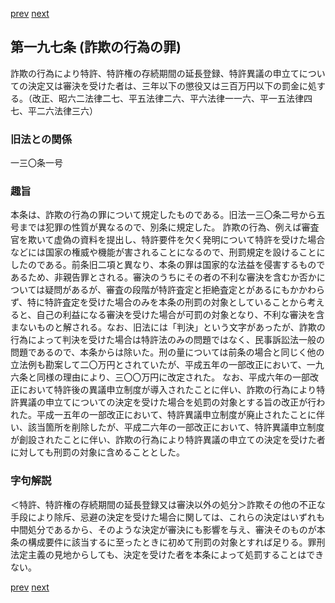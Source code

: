 [prev](/specific/markdowns/特許法/289_Mp-Ch_11-At_196_2.md)
[next](/specific/markdowns/特許法/291_Mp-Ch_11-At_198.md)
## 第一九七条 (詐欺の行為の罪)
詐欺の行為により特許、特許権の存続期間の延長登録、特許異議の申立てについての決定又は審決を受けた者は、三年以下の懲役又は三百万円以下の罰金に処する。（改正、昭六二法律二七、平五法律二六、平六法律一一六、平一五法律四七、平二六法律三六）

### 旧法との関係
一三〇条一号

### 趣旨
本条は、詐欺の行為の罪について規定したものである。旧法一三〇条二号から五号までは犯罪の性質が異なるので、別条に規定した。
詐欺の行為、例えば審査官を欺いて虚偽の資料を提出し、特許要件を欠く発明について特許を受けた場合などには国家の権威や機能が害されることになるので、刑罰規定を設けることにしたのである。前条旧二項と異なり、本条の罪は国家的な法益を侵害するものであるため、非親告罪とされる。審決のうちにその者の不利な審決を含むか否かについては疑問があるが、審査の段階が特許査定と拒絶査定とがあるにもかかわらず、特に特許査定を受けた場合のみを本条の刑罰の対象としていることから考えると、自己の利益になる審決を受けた場合が可罰の対象となり、不利な審決を含まないものと解される。なお、旧法には「判決」という文字があったが、詐欺の行為によって判決を受けた場合は特許法のみの問題ではなく、民事訴訟法一般の問題であるので、本条からは除いた。刑の量については前条の場合と同じく他の立法例も勘案して二〇万円とされていたが、平成五年の一部改正において、一九六条と同様の理由により、三〇〇万円に改定された。
なお、平成六年の一部改正において特許後の異議申立制度が導入されたことに伴い、詐欺の行為により特許異議の申立てについての決定を受けた場合を処罰の対象とする旨の改正が行われた。平成一五年の一部改正において、特許異議申立制度が廃止されたことに伴い、該当箇所を削除したが、平成二六年の一部改正において、特許異議申立制度が創設されたことに伴い、詐欺の行為により特許異議の申立ての決定を受けた者に対しても刑罰の対象に含めることとした。

### 字句解説
＜特許、特許権の存続期間の延長登録又は審決以外の処分＞詐欺その他の不正な手段により除斥、忌避の決定を受けた場合に関しては、これらの決定はいずれも中間処分であるから、そのような決定が審決にも影響を与え、審決そのものが本条の構成要件に該当するに至ったときに初めて刑罰の対象とすれば足りる。罪刑法定主義の見地からしても、決定を受けた者を本条によって処罰することはできない。

[prev](/specific/markdowns/特許法/289_Mp-Ch_11-At_196_2.md)
[next](/specific/markdowns/特許法/291_Mp-Ch_11-At_198.md)